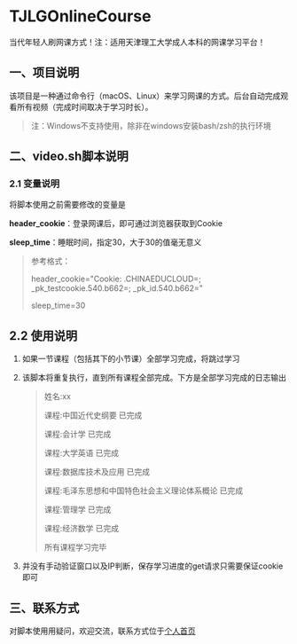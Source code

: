 # TJLGOnlineCourse
当代年轻人刷网课方式！注：适用天津理工大学成人本科的网课学习平台！

## 一、项目说明

该项目是一种通过命令行（macOS、Linux）来学习网课的方式。后台自动完成观看所有视频（完成时间取决于学习时长）。

> 注：Windows不支持使用，除非在windows安装bash/zsh的执行环境



## 二、video.sh脚本说明

### 2.1 变量说明

将脚本使用之前需要修改的变量是

**header_cookie**：登录网课后，即可通过浏览器获取到Cookie

**sleep_time**：睡眠时间，指定30，大于30的值毫无意义

> 参考格式：
>
> header_cookie="Cookie: .CHINAEDUCLOUD=; _pk_testcookie.540.b662=; _pk_id.540.b662="
>
> sleep_time=30

## 2.2 使用说明

1. 如果一节课程（包括其下的小节课）全部学习完成，将跳过学习

2. 该脚本将重复执行，直到所有课程全部完成。下方是全部学习完成的日志输出

   > 姓名:xx
   >
   > 课程:中国近代史纲要 已完成
   >
   > 课程:会计学 已完成
   >
   > 课程:大学英语 已完成
   >
   > 课程:数据库技术及应用 已完成
   >
   > 课程:毛泽东思想和中国特色社会主义理论体系概论 已完成
   >
   > 课程:管理学 已完成
   >
   > 课程:经济数学 已完成
   >
   > 所有课程学习完毕

3. 并没有手动验证窗口以及IP判断，保存学习进度的get请求只需要保证cookie即可



## 三、联系方式

对脚本使用用疑问，欢迎交流，联系方式位于[个人首页](https://github.com/tengfei-xy)
